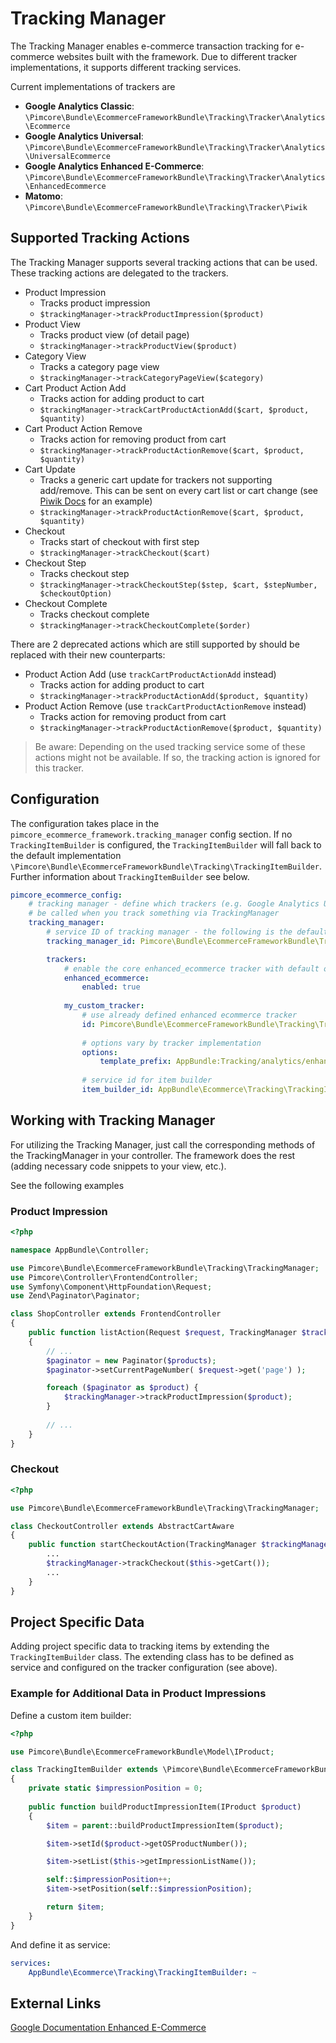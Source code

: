 # Tracking Manager

The Tracking Manager enables e-commerce transaction tracking for e-commerce websites built with the framework. Due to
different tracker implementations, it supports different tracking services.

Current implementations of trackers are

* **Google Analytics Classic**: `\Pimcore\Bundle\EcommerceFrameworkBundle\Tracking\Tracker\Analytics\Ecommerce`
* **Google Analytics Universal**: `\Pimcore\Bundle\EcommerceFrameworkBundle\Tracking\Tracker\Analytics\UniversalEcommerce`
* **Google Analytics Enhanced E-Commerce**: `\Pimcore\Bundle\EcommerceFrameworkBundle\Tracking\Tracker\Analytics\EnhancedEcommerce`
* **Matomo**: `\Pimcore\Bundle\EcommerceFrameworkBundle\Tracking\Tracker\Piwik`

## Supported Tracking Actions

The Tracking Manager supports several tracking actions that can be used. These tracking actions are delegated to the 
trackers. 

* Product Impression
    * Tracks product impression
    * `$trackingManager->trackProductImpression($product)`
* Product View
    * Tracks product view (of detail page)
    * `$trackingManager->trackProductView($product)`
* Category View
    * Tracks a category page view
    * `$trackingManager->trackCategoryPageView($category)`
* Cart Product Action Add
    * Tracks action for adding product to cart
    * `$trackingManager->trackCartProductActionAdd($cart, $product, $quantity)`
* Cart Product Action Remove
    * Tracks action for removing product from cart
    * `$trackingManager->trackProductActionRemove($cart, $product, $quantity)`
* Cart Update
    * Tracks a generic cart update for trackers not supporting add/remove. This can be sent on every cart list or cart
      change (see [Piwik Docs](https://piwik.org/docs/ecommerce-analytics/#tracking-add-to-cart-items-added-to-the-cart-optional)
      for an example)
    * `$trackingManager->trackProductActionRemove($cart, $product, $quantity)`
* Checkout
    * Tracks start of checkout with first step
    * `$trackingManager->trackCheckout($cart)`
* Checkout Step
    * Tracks checkout step
    * `$trackingManager->trackCheckoutStep($step, $cart, $stepNumber, $checkoutOption)`
* Checkout Complete
    * Tracks checkout complete
    * `$trackingManager->trackCheckoutComplete($order)`
    
There are 2 deprecated actions which are still supported by should be replaced with their new counterparts:

* Product Action Add (use `trackCartProductActionAdd` instead)
    * Tracks action for adding product to cart
    * `$trackingManager->trackProductActionAdd($product, $quantity)`
* Product Action Remove (use `trackCartProductActionRemove` instead)
    * Tracks action for removing product from cart
    * `$trackingManager->trackProductActionRemove($product, $quantity)` 

> Be aware: Depending on the used tracking service some of these actions might not be available.
> If so, the tracking action is ignored for this tracker.


## Configuration

The configuration takes place in the `pimcore_ecommerce_framework.tracking_manager` config section.
If no `TrackingItemBuilder` is configured, the `TrackingItemBuilder` will fall back to the default implementation 
`\Pimcore\Bundle\EcommerceFrameworkBundle\Tracking\TrackingItemBuilder`. Further information about `TrackingItemBuilder`
see below. 

```yaml
pimcore_ecommerce_config:
    # tracking manager - define which trackers (e.g. Google Analytics Universal Ecommerce) are active and should
    # be called when you track something via TrackingManager
    tracking_manager:
        # service ID of tracking manager - the following is the default value and can be omitted
        tracking_manager_id: Pimcore\Bundle\EcommerceFrameworkBundle\Tracking\TrackingManager

        trackers:
            # enable the core enhanced_ecommerce tracker with default options
            enhanced_ecommerce:
                enabled: true
                
            my_custom_tracker:
                # use already defined enhanced ecommerce tracker
                id: Pimcore\Bundle\EcommerceFrameworkBundle\Tracking\Tracker\Analytics\EnhancedEcommerce
                
                # options vary by tracker implementation
                options:
                    template_prefix: AppBundle:Tracking/analytics/enhanced 
           
                # service id for item builder
                item_builder_id: AppBundle\Ecommerce\Tracking\TrackingItemBuilder
```

## Working with Tracking Manager

For utilizing the Tracking Manager, just call the corresponding methods of the TrackingManager in your controller.
The framework does the rest (adding necessary code snippets to your view, etc.).

See the following examples

### Product Impression
```php
<?php

namespace AppBundle\Controller;

use Pimcore\Bundle\EcommerceFrameworkBundle\Tracking\TrackingManager;
use Pimcore\Controller\FrontendController;
use Symfony\Component\HttpFoundation\Request;
use Zend\Paginator\Paginator;

class ShopController extends FrontendController
{
    public function listAction(Request $request, TrackingManager $trackingManager)
    {       
        // ...
        $paginator = new Paginator($products);
        $paginator->setCurrentPageNumber( $request->get('page') );

        foreach ($paginator as $product) {
            $trackingManager->trackProductImpression($product);
        }
        
        // ...
    }
}
```

### Checkout
```php
<?php

use Pimcore\Bundle\EcommerceFrameworkBundle\Tracking\TrackingManager;

class CheckoutController extends AbstractCartAware
{
    public function startCheckoutAction(TrackingManager $trackingManager) {
        ...
        $trackingManager->trackCheckout($this->getCart());
        ...
    }
}

```

## Project Specific Data

Adding project specific data to tracking items by extending the `TrackingItemBuilder` class. The extending class has to
be defined as service and configured on the tracker configuration (see above).

### Example for Additional Data in Product Impressions

Define a custom item builder:

```php
<?php

use Pimcore\Bundle\EcommerceFrameworkBundle\Model\IProduct;

class TrackingItemBuilder extends \Pimcore\Bundle\EcommerceFrameworkBundle\Tracking\TrackingItemBuilder
{
    private static $impressionPosition = 0;
    
    public function buildProductImpressionItem(IProduct $product)
    {
        $item = parent::buildProductImpressionItem($product);

        $item->setId($product->getOSProductNumber());

        $item->setList($this->getImpressionListName());

        self::$impressionPosition++;
        $item->setPosition(self::$impressionPosition);

        return $item;
    }
}
```

And define it as service:

```yaml
services:
    AppBundle\Ecommerce\Tracking\TrackingItemBuilder: ~
```


## External Links
[Google Documentation Enhanced E-Commerce](https://developers.google.com/analytics/devguides/collection/analyticsjs/enhanced-ecommerce)
